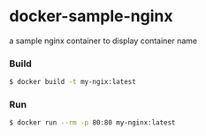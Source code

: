 # docker-sample-nginx
a sample nginx container to display container name


### Build 

```bash
$ docker build -t my-ngix:latest
```

### Run 

```bash
$ docker run --rm -p 80:80 my-nginx:latest
```